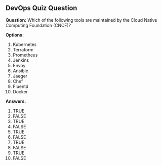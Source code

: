 ## DevOps Quiz Question

**Question:** Which of the following tools are maintained by the Cloud Native Computing Foundation (CNCF)?

**Options:**
1. Kubernetes
2. Terraform
3. Prometheus
4. Jenkins
5. Envoy
6. Ansible
7. Jaeger
8. Chef
9. Fluentd
10. Docker

**Answers:**
1. TRUE
2. FALSE
3. TRUE
4. FALSE
5. TRUE
6. FALSE
7. TRUE
8. FALSE
9. TRUE
10. FALSE